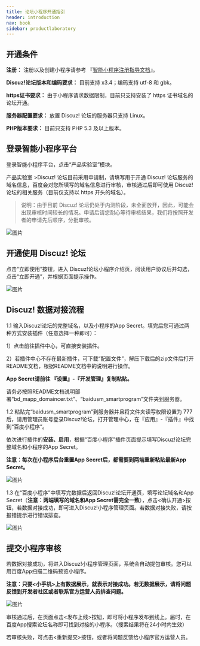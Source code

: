 ```yaml
---
title: 论坛小程序开通指引
header: introduction
nav: book
sidebar: productlaboratory
---
```




## 开通条件

**注册：**
注册以及创建小程序请参考 『[智能小程序注册指导文档](https://smartprogram.baidu.com/docs/introduction/enter_application/)』。

**Discuz!论坛版本和编码要求：**
目前支持 x3.4；编码支持 utf-8 和 gbk。

**https证书要求：**
由于小程序请求数据限制，目前只支持安装了 https 证书域名的论坛开通。

**服务器配置要求：**
放置 Discuz! 论坛的服务器只支持 Linux。

**PHP版本要求：**
目前只支持 PHP 5.3 及以上版本。

## 登录智能小程序平台


登录智能小程序平台，点击“产品实验室”模块。

产品实验室 >Discuz! 论坛目前采用申请制，请填写用于开通 Discuz! 论坛服务的域名信息，百度会对您所填写的域名信息进行审核，审核通过后即可使用 Discuz! 论坛的相关服务（目前仅支持以 https 开头的域名）。
>说明：由于目前 Discuz! 论坛仍处于内测阶段，未全面放开，因此，可能会出现审核时间较长的情况。申请后请您耐心等待审核结果，我们将按照开发者的申请先后顺序，分批审核。

![图片](https://b.bdstatic.com/searchbox/icms/searchbox/img/introduction15.png)

## 开通使用 Discuz! 论坛


点击“立即使用”按钮，进入 Discuz!论坛小程序介绍页，阅读用户协议后并勾选，点击“立即开通”，并根据页面提示操作。

![图片](https://b.bdstatic.com/searchbox/icms/searchbox/img/introduction16.png)

## Discuz! 数据对接流程


1.1 输入Discuz!论坛的完整域名，以及小程序的App Secret。填完后您可通过两种方式安装插件（任意选择一种即可）：

1）点击前往插件中心，可直接安装插件。

2）若插件中心不存在最新插件，可下载“配置文件”，解压下载后的zip文件后打开README文档，根据README文档中的说明进行操作。

**App Secret请前往 『设置』-『开发管理』复制粘贴。**

请务必按照README文档说明部署“bd_mapp_domaincer.txt”、“baidusm_smartprogram”文件夹到服务器。

1.2 粘贴完“baidusm_smartprogram”到服务器并且将文件夹读写权限设置为 777 后，请用管理员账号登录Discuz!论坛，打开管理中心，在『应用』-『插件』中找到“百度小程序”。

依次进行插件的**安装、启用**，根据“百度小程序”插件页面提示填写Discuz!论坛完整域名和小程序的App Secret。

**注意：每次在小程序后台重置App Secret后，都需要到两端重新粘贴最新App Secret。**

![图片](../../img/introduction/discuz/3.jpg)

1.3  在“百度小程序”中填写完数据后返回Discuz!论坛开通页，填写论坛域名和App Secret（**注意：两端填写的域名和App Secret需完全一致**），点击<确认开通>按钮，若数据对接成功，即可进入Discuz!小程序管理页面。若数据对接失败，请按报错提示进行错误排查。

![图片](https://b.bdstatic.com/searchbox/icms/searchbox/img/introduction17.png)

## 提交小程序审核
 

若数据对接成功，将进入Discuz!小程序管理页面，系统会自动提包审核。您可以用百度App扫描二维码预览小程序。

**注意：只要<小手机>上有数据展示，就表示对接成功。若无数据展示，请将问题反馈到开发者社区或者联系官方运营人员排查问题。**

![图片](https://b.bdstatic.com/searchbox/icms/searchbox/img/introduction18.png)

审核通过后，在页面点击<发布上线>按钮，即可将小程序发布到线上。届时，在百度App搜索论坛名称即可找到对接的小程序。（搜索结果将在24小时内生效）

若审核失败，可点击<重新提交>按钮，或者将问题反馈给小程序官方运营人员。
 
<!-- ## 开通条件 

#### 注册
注册以及创建小程序请参考 [『智能小程序注册指导文档』](https://smartprogram.baidu.com/docs/introduction/enter_application/)。

#### Discuz!论坛版本和编码要求

目前支持x3.3、x3.4；编码支持utf8和gbk。

#### https证书要求

由于小程序请求数据限制，目前只支持安装了https证书域名的论坛开通。

#### 服务器配置要求

放置Discuz!论坛的服务器只支持Linux。

 
 -->
